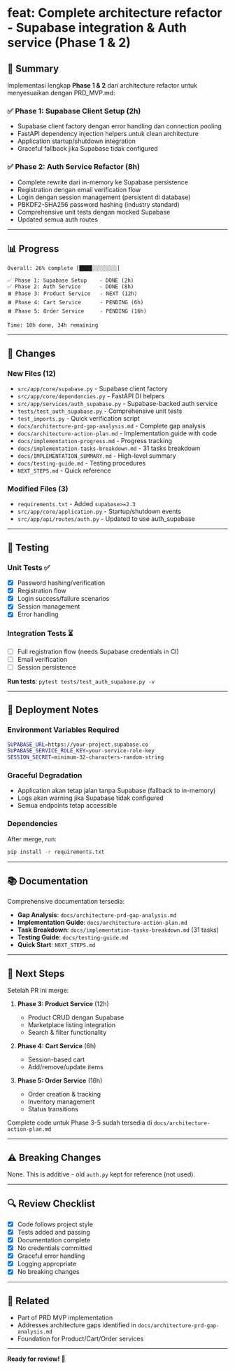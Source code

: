 # feat: Complete architecture refactor - Supabase integration & Auth service (Phase 1 & 2)

## 🎯 Summary

Implementasi lengkap **Phase 1 & 2** dari architecture refactor untuk menyesuaikan dengan PRD_MVP.md:

### ✅ Phase 1: Supabase Client Setup (2h)
- Supabase client factory dengan error handling dan connection pooling
- FastAPI dependency injection helpers untuk clean architecture
- Application startup/shutdown integration
- Graceful fallback jika Supabase tidak configured

### ✅ Phase 2: Auth Service Refactor (8h)
- Complete rewrite dari in-memory ke Supabase persistence
- Registration dengan email verification flow
- Login dengan session management (persistent di database)
- PBKDF2-SHA256 password hashing (industry standard)
- Comprehensive unit tests dengan mocked Supabase
- Updated semua auth routes

---

## 📊 Progress

```
Overall: 26% complete [████░░░░░░░░]

✅ Phase 1: Supabase Setup    - DONE (2h)
✅ Phase 2: Auth Service      - DONE (8h)
⏸️ Phase 3: Product Service   - NEXT (12h)
⏸️ Phase 4: Cart Service      - PENDING (6h)
⏸️ Phase 5: Order Service     - PENDING (16h)

Time: 10h done, 34h remaining
```

---

## 📁 Changes

### New Files (12)
- `src/app/core/supabase.py` - Supabase client factory
- `src/app/core/dependencies.py` - FastAPI DI helpers
- `src/app/services/auth_supabase.py` - Supabase-backed auth service
- `tests/test_auth_supabase.py` - Comprehensive unit tests
- `test_imports.py` - Quick verification script
- `docs/architecture-prd-gap-analysis.md` - Complete gap analysis
- `docs/architecture-action-plan.md` - Implementation guide with code
- `docs/implementation-progress.md` - Progress tracking
- `docs/implementation-tasks-breakdown.md` - 31 tasks breakdown
- `docs/IMPLEMENTATION_SUMMARY.md` - High-level summary
- `docs/testing-guide.md` - Testing procedures
- `NEXT_STEPS.md` - Quick reference

### Modified Files (3)
- `requirements.txt` - Added `supabase>=2.3`
- `src/app/core/application.py` - Startup/shutdown events
- `src/app/api/routes/auth.py` - Updated to use auth_supabase

---

## 🧪 Testing

### Unit Tests ✅
- [x] Password hashing/verification
- [x] Registration flow
- [x] Login success/failure scenarios
- [x] Session management
- [x] Error handling

### Integration Tests ⏳
- [ ] Full registration flow (needs Supabase credentials in CI)
- [ ] Email verification
- [ ] Session persistence

**Run tests**: `pytest tests/test_auth_supabase.py -v`

---

## 🚀 Deployment Notes

### Environment Variables Required

```bash
SUPABASE_URL=https://your-project.supabase.co
SUPABASE_SERVICE_ROLE_KEY=your-service-role-key
SESSION_SECRET=minimum-32-characters-random-string
```

### Graceful Degradation
- Application akan tetap jalan tanpa Supabase (fallback to in-memory)
- Logs akan warning jika Supabase tidak configured
- Semua endpoints tetap accessible

### Dependencies
After merge, run:
```bash
pip install -r requirements.txt
```

---

## 📚 Documentation

Comprehensive documentation tersedia:

- **Gap Analysis**: `docs/architecture-prd-gap-analysis.md`
- **Implementation Guide**: `docs/architecture-action-plan.md`
- **Task Breakdown**: `docs/implementation-tasks-breakdown.md` (31 tasks)
- **Testing Guide**: `docs/testing-guide.md`
- **Quick Start**: `NEXT_STEPS.md`

---

## 🎯 Next Steps

Setelah PR ini merge:

1. **Phase 3: Product Service** (12h)
   - Product CRUD dengan Supabase
   - Marketplace listing integration
   - Search & filter functionality

2. **Phase 4: Cart Service** (6h)
   - Session-based cart
   - Add/remove/update items

3. **Phase 5: Order Service** (16h)
   - Order creation & tracking
   - Inventory management
   - Status transitions

Complete code untuk Phase 3-5 sudah tersedia di `docs/architecture-action-plan.md`

---

## ⚠️ Breaking Changes

None. This is additive - old `auth.py` kept for reference (not used).

---

## 🔍 Review Checklist

- [x] Code follows project style
- [x] Tests added and passing
- [x] Documentation complete
- [x] No credentials committed
- [x] Graceful error handling
- [x] Logging appropriate
- [x] No breaking changes

---

## 📎 Related

- Part of PRD MVP implementation
- Addresses architecture gaps identified in `docs/architecture-prd-gap-analysis.md`
- Foundation for Product/Cart/Order services

---

**Ready for review!** 🚀
